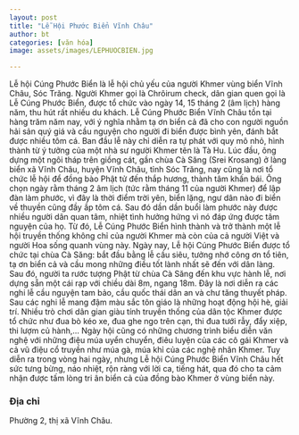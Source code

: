 ```yaml
---
layout: post
title: "Lễ Hội Phước Biển Vĩnh Châu"
author: bt
categories: [văn hóa]
image: assets/images/LEPHUOCBIEN.jpg

---
```

Lễ hội Cúng Phước Biển là lễ hội chủ yếu của người Khmer vùng biển Vĩnh Châu, Sóc Trăng. Người Khmer gọi là Chrôirum check, dân gian quen gọi là Lễ Cúng Phước Biển, được tổ chức vào ngày 14, 15 tháng 2 (âm lịch) hàng năm, thu hút rất nhiều du khách.
Lễ Cúng Phước Biển Vĩnh Châu tồn tại hàng trăm năm nay, với ý nghĩa nhằm tạ ơn biển cả đã cho con người nguồn hải sản quý giá và cầu nguyện cho người đi biển được bình yên, đánh bắt được nhiều tôm cá.
Ban đầu lễ này chỉ diễn ra tự phát với quy mô nhỏ, hình thành từ ý tưởng của một nhà sư người Khmer tên là Tà Hu. Lúc đầu, ông dựng một ngôi tháp trên giồng cát, gần chùa Cà Săng (Srei Krosang) ở làng biển xã Vĩnh Châu, huyện Vĩnh Châu, tỉnh Sóc Trăng, nay cũng là nơi tổ chức lễ hội để đồng bào Phật tử đến thắp hương, thành tâm khấn bái. Ông chọn ngày rằm tháng 2 âm lịch (tức rằm tháng 11 của người Khmer) để lập đàn làm phước, vì đây là thời điểm trời yên, biển lặng, ngư dân nào đi biển về thuyền cũng đầy ắp tôm cá. Sau đó dần dần buổi làm phước này được nhiều người dân quan tâm, nhiệt tình hưởng hứng vì nó đáp ứng được tâm nguyện của họ. Từ đó, Lễ Cúng Phước Biển hình thành và trở thành một lễ hội truyền thống không chỉ của người Khmer mà còn của cả người Việt và người Hoa sống quanh vùng này.
Ngày nay, Lễ hội Cúng Phước Biển được tổ chức tại chùa Cà Săng: bắt đầu bằng lễ cầu siêu, tưởng nhớ công ơn tổ tiên, tạ ơn biển cả và cầu mong những điều tốt lành nhất sẽ đến với dân làng. Sau đó, người ta rước tượng Phật từ chùa Cà Săng đến khu vực hành lễ, nơi dựng sẵn một cái rạp với chiều dài 8m, ngang 18m. Đây là nơi diễn ra các nghi lễ cầu nguyện tam bảo, cầu quốc thái dân an và chư tăng thuyết pháp. Sau các nghi lễ mang đậm màu sắc tôn giáo là những hoạt động hội hè, giải trí. Nhiều trò chơi dân gian giàu tính truyền thống của dân tộc Khmer được tổ chức như đua bò kéo xe, đua ghe ngo trên cạn, thi đua tưới rẫy, đẩy xiệp, thi lượm củ hành,... Ngày hội cũng có những chương trình biểu diễn văn nghệ với những điệu múa uyển chuyển, điêu luyện của các cô gái Khmer và cả vũ điệu cổ truyền như múa gà, múa khỉ của các nghệ nhân Khmer. Tuy diễn ra trong vòng hai ngày, nhưng Lễ hội Cúng Phước Biển Vĩnh Châu hết sức tưng bừng, náo nhiệt, rộn ràng với lời ca, tiếng hát, qua đó cho ta cảm nhận được tấm lòng tri ân  biển cả của đồng bào Khmer ở vùng biển này.

### Địa chỉ

Phường 2, thị xã Vĩnh Châu.
